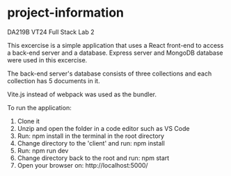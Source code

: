 # project-information
DA219B VT24 Full Stack Lab 2

This excercise is a simple application that uses a React front-end to access a back-end server and a database. Express server and MongoDB database were used in this excercise.

The back-end server's database consists of three collections and each collection has 5 documents in it.

Vite.js instead of webpack was used as the bundler.

To run the application:
1. Clone it
2. Unzip and open the folder in a code editor such as VS Code
3. Run: npm install in the terminal in the root directory
4. Change directory to the 'client' and run: npm install
5. Run: npm run dev
6. Change directory back to the root and run: npm start
4. Open your browser on: http://localhost:5000/

